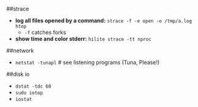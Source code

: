 ##strace
- **log all files opened by a command:** `strace -f -e open -o /tmp/a.log htop`
    - `-f` catches forks
- **show time and color stderr:** `hilite strace -tt nproc`

##network
- `netstat -tunapl` # see listening programs (Tuna, Please!)

##disk io
- `dstat -tdc 60`
- `sudo iotop`
- `iostat`
